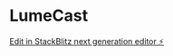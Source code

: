 # LumeCast

[Edit in StackBlitz next generation editor ⚡️](https://stackblitz.com/~/github.com/Vishal-sys-code/LumeCast)
